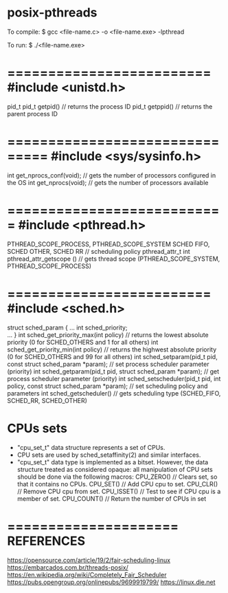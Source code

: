 # posix-pthreads

To compile:
$ gcc <file-name.c> -o <file-name.exe> -lpthread

To run:
$ ./<file-name.exe>

=========================
#include <unistd.h>
=========================
pid_t
pid_t  getpid()  // returns the process ID
pid_t  getppid() // returns the parent process ID

===============================
#include <sys/sysinfo.h>
===============================
int  get_nprocs_conf(void); // gets the number of processors configured in the OS
int  get_nprocs(void);	// gets the number of processors available 

===========================
#include <pthread.h>
===========================
PTHREAD_SCOPE_PROCESS, PTHREAD_SCOPE_SYSTEM
SCHED FIFO, SCHED OTHER, SCHED RR // scheduling policy pthread_attr_t
int pthread_attr_getscope () // gets thread scope (PTHREAD_SCOPE_SYSTEM, PTHREAD_SCOPE_PROCESS)

=========================
#include <sched.h>
=========================
struct sched_param { 
   ...
   int  sched_priority;   
   ...
}
int sched_get_priority_max(int policy)  // returns the lowest absolute priority (0 for SCHED_OTHERS and 1 for all others)
int sched_get_priority_min(int policy)   // returns the highwest absolute priority (0 for SCHED_OTHERS and 99 for all others)
int sched_setparam(pid_t pid, const struct sched_param *param);  // set process scheduler parameter (priority) 
int sched_getparam(pid_t pid, struct sched_param *param);            // get process scheduler parameter (priority)
int sched_setscheduler(pid_t pid, int policy, const struct sched_param *param);   // set scheduling policy and parameters
int sched_getscheduler()	// gets scheduling type (SCHED_FIFO, SCHED_RR, SCHED_OTHER)

CPUs sets
=========
- "cpu_set_t" data structure represents a set of CPUs.
- CPU sets are used by sched_setaffinity(2) and similar interfaces.
- "cpu_set_t" data type is implemented as a bitset. However, the data structure treated as considered opaque: all manipulation of CPU sets should be done via the following macros:
CPU_ZERO() // Clears set, so that it contains no CPUs.
CPU_SET() // Add CPU cpu to set.
CPU_CLR() // Remove CPU cpu from set.
CPU_ISSET() // Test to see if CPU cpu is a member of set.
CPU_COUNT() // Return the number of CPUs in set

=====================
 REFERENCES
=====================
https://opensource.com/article/19/2/fair-scheduling-linux
https://embarcados.com.br/threads-posix/
https://en.wikipedia.org/wiki/Completely_Fair_Scheduler
https://pubs.opengroup.org/onlinepubs/9699919799/
https://linux.die.net